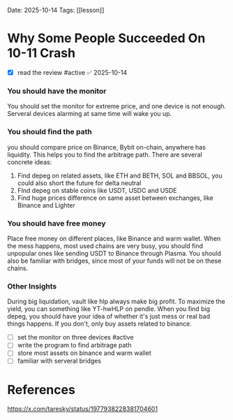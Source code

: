Date: 2025-10-14
Tags: [[lesson]]

# Why Some People Succeeded On 10-11 Crash

- [x] read the review #active ✅ 2025-10-14
### You should have the monitor
You should set the monitor for extreme price, and one device is not enough. Serveral devices alarming at same time will wake you up.
### You should find the path
you should compare price on Binance, Bybit on-chain, anywhere has liquidity. This helps you to find the arbitrage path. 
There are several concrete ideas:
1. Find depeg on related assets, like ETH and BETH, SOL and BBSOL, you could also short the future for delta neutral
2. FInd depeg on stable coins like USDT, USDC and USDE
3. Find huge prices difference on same asset between exchanges, like Binance and Lighter
### You should have free money
Place free money on different places, like Binance and warm wallet. When the mess happens, most used chains are very busy, you should find unpopular ones like sending USDT to Binance through Plasma. You should also be familiar with bridges, since most of your funds will not be on these chains.
### Other Insights
During big liquidation, vault like hlp always make big profit. To maximize the yield, you can something like YT-hwHLP on pendle.
When you find big depeg, you should have your idea of whether it's just mess or real bad things happens. If you don't, only buy assets related to binance.

- [ ] set the monitor on three devices #active 
- [ ] write the program to find arbitrage path
- [ ] store most assets on binance and warm wallet
- [ ] familiar with serveral bridges

# References
https://x.com/taresky/status/1977938228381704601